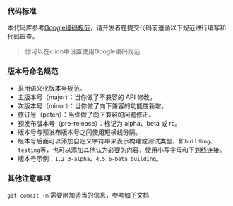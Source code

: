 ### 代码标准

本代码库参考[Google编码规范](https://google.github.io/styleguide/)，请开发者在提交代码前遵循以下规范进行编写和代码审查。
> 你可以在clion中设置使用Google编码规范

### 版本号命名规范

- 采用语义化版本号规范。
- 主版本号（major）：当你做了不兼容的 API 修改。
- 次版本号（minor）：当你做了向下兼容的功能性新增。
- 修订号（patch）：当你做了向下兼容的问题修正。
- 预发布版本号（pre-release）：标记为 alpha、beta 或 rc。
- 版本号与预发布版本号之间使用短横线分隔。
- 版本号后面可以添加自定义字符串来表示构建或测试类型，如`building`、`testing`等，也可以添加其他认为必要的内容，使用小写字母和下划线连接。
- 版本号示例：`1.2.3-alpha`、`4.5.6-beta_building`。

### 其他注意事项

`git commit -m` 需要附加适当的信息，参考[如下文档](https://www.conventionalcommits.org/)